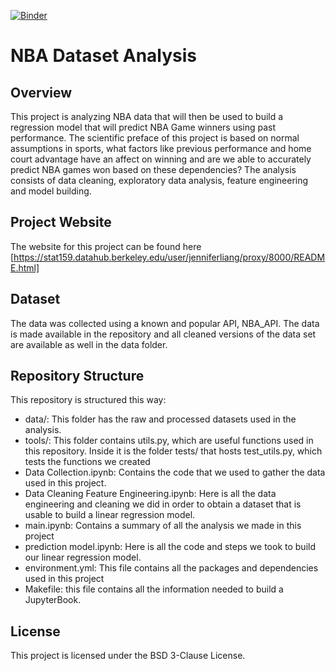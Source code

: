 [![Binder](https://mybinder.org/badge_logo.svg)](https://mybinder.org/v2/gh/UCB-stat-159-s23/project-group29.git/HEAD?labpath=main.ipynb)
 
# NBA Dataset Analysis


## Overview

This project is analyzing NBA data that will then be used to build a regression model that will predict NBA Game winners using past performance. The scientific preface of this project is based on normal assumptions in sports, what factors like previous performance and home court advantage have an affect on winning and are we able to accurately predict NBA games won based on these dependencies? The analysis consists of data cleaning, exploratory data analysis, feature engineering and model building.

## Project Website

The website for this project can be found here [https://stat159.datahub.berkeley.edu/user/jenniferliang/proxy/8000/README.html]

## Dataset

The data was collected using a known and popular API, NBA_API. The data is made available in the repository and all cleaned versions of the data set are available as well in the data folder.

## Repository Structure
This repository is structured this way:

- data/: This folder has the raw and processed datasets used in the analysis.
- tools/: This folder contains utils.py, which are useful functions used in this repository. Inside it is the folder tests/ that hosts test_utils.py, which tests the functions we created
- Data Collection.ipynb: Contains the code that we used to gather the data used in this project.
- Data Cleaning Feature Engineering.ipynb: Here is all the data engineering and cleaning we did in order to obtain a dataset that is usable to build a linear regression model.
- main.ipynb: Contains a summary of all the analysis we made in this project
- prediction model.ipynb: Here is all the code and steps we took to build our linear regression model.
- environment.yml: This file contains all the packages and dependencies used in this project
- Makefile: this file contains all the information needed to build a JupyterBook. 


## License

This project is licensed under the BSD 3-Clause License.






